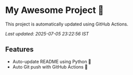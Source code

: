 # My Awesome Project 🚀

This project is automatically updated using GitHub Actions.

_Last updated: 2025-07-05 23:22:56 IST_

## Features
- Auto-update README using Python 🐍
- Auto Git push with GitHub Actions 🤖
